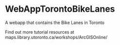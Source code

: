 # WebAppTorontoBikeLanes
A webapp that contains the Bike Lanes in Toronto

Find out more tutorial resources at maps.library.utoronto.ca/workshops/ArcGISOnline/
